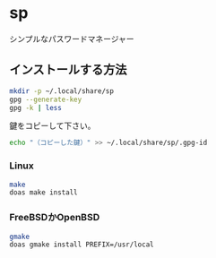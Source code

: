 # sp
シンプルなパスワードマネージャー

## インストールする方法
```sh
mkdir -p ~/.local/share/sp
gpg --generate-key
gpg -k | less
```
鍵をコピーして下さい。
```sh
echo "（コピーした鍵）" >> ~/.local/share/sp/.gpg-id
```

### Linux
```sh
make
doas make install
```

### FreeBSDかOpenBSD
```sh
gmake
doas gmake install PREFIX=/usr/local
```
